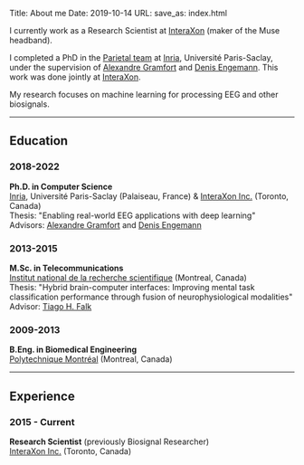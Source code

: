 Title: About me
Date: 2019-10-14
URL:
save_as: index.html

I currently work as a Research Scientist at [InteraXon](https://choosemuse.com/) (maker of the Muse headband).

I completed a PhD in the [Parietal team](https://team.inria.fr/parietal/) at [Inria](https://www.inria.fr/en/centre/saclay), Université Paris-Saclay, under the supervision of [Alexandre Gramfort](http://alexandre.gramfort.net/) and [Denis Engemann](https://denis-engemann.de/). This work was done jointly at [InteraXon](https://choosemuse.com/).

My research focuses on machine learning for processing EEG and other biosignals.

---

## Education

### 2018-2022
**Ph.D. in Computer Science**  
[Inria](https://www.inria.fr/en/centre/saclay), Université Paris-Saclay (Palaiseau, France) & [InteraXon Inc.](https://choosemuse.com/) (Toronto, Canada)  
Thesis: "Enabling real-world EEG applications with deep learning"  
Advisors: [Alexandre Gramfort](http://alexandre.gramfort.net/) and [Denis Engemann](https://denis-engemann.de/)

### 2013-2015
**M.Sc. in Telecommunications**  
[Institut national de la recherche scientifique](http://inrs.ca/) (Montreal, Canada)  
Thesis: "Hybrid brain-computer interfaces: Improving mental task classification performance through fusion of neurophysiological modalities"  
Advisor: [Tiago H. Falk](http://musaelab.ca/team-view/prof-tiago-h-falk/)

### 2009-2013
**B.Eng. in Biomedical Engineering**  
[Polytechnique Montréal](https://www.polymtl.ca/) (Montreal, Canada)

---

## Experience

### 2015 - Current
**Research Scientist** (previously Biosignal Researcher)  
[InteraXon Inc.](https://choosemuse.com/) (Toronto, Canada)
